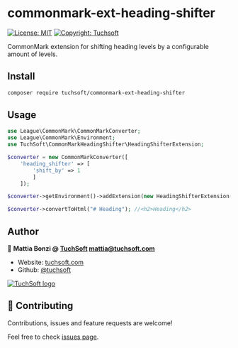 # commonmark-ext-heading-shifter
[![License: MIT](https://img.shields.io/badge/License-MIT-yellow.svg)](#)
[![Copyright: Tuchsoft](https://img.shields.io/badge/%C2%A9-Tuchsoft-7519e2.svg)](https://tuchsoft.com)

CommonMark extension for shifting heading levels by a configurable amount of levels.

## Install

```sh
composer require tuchsoft/commonmark-ext-heading-shifter
```

## Usage
```php
use League\CommonMark\CommonMarkConverter;
use League\CommonMark\Environment;
use TuchSoft\CommonMarkHeadingShifter\HeadingShifterExtension;

$converter = new CommonMarkConverter([
    'heading_shifter' => [
        'shift_by' => 1
        ]
    ]);

$converter->getEnvironment()->addExtension(new HeadingShifterExtension());

$converter->convertToHtml("# Heading"); //<h2>Heading</h2>
```

## Author

👤 **Mattia Bonzi @ [TuchSoft](https://tuchsoft.com) <mattia@tuchsoft.com>**

* Website: [tuchsoft.com](https://tuchsoft.com)
* Github: [@tuchsoft](https://github.com/tuchsoft)

[![TuchSoft logo](https://tuchsoft.com/assets/logo/logo-dark.png)](https://tuchsoft.com)

## 🤝 Contributing

Contributions, issues and feature requests are welcome!

Feel free to check [issues page](github.com/tuchsoft/commonmark-ext-heading-shifter/issues). 
